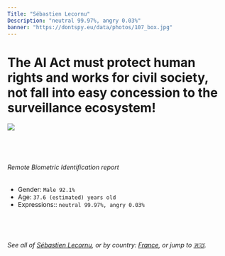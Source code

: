 ```yaml
---
Title: "Sébastien Lecornu"
Description: "neutral 99.97%, angry 0.03%"
banner: "https://dontspy.eu/data/photos/107_box.jpg"
---
```


# The AI Act must protect human rights and works for civil society, not fall into easy concession to the surveillance ecosystem!

<link rel="stylesheet" type="text/css" href="/css/blog.css" />

<div class="is-fake" hidden>

_This is a **fake picture**_, we collect these anyway [because the AI Act](why-deepfake) negotiation moves in a way that would create more mess in our lives! for a longer explanation, read [The Dual Threat: How Losing the Biometric Battle Fuels Deepfake Proliferation](/blog/the-dual-threat-how-losing-the-biometric-battle-fuels-deepfake-proliferation/)

</div>

<!-- <img src="https://dontspy.eu/data/photos/54_box.jpg" /> -->
<img src="https://dontspy.eu/data/photos/107_box.jpg" />

## <br>

###### Remote Biometric Identification report

* <span class="label">Gender:</span> `Male 92.1%`
* <span class="label">Age:</span> `37.6 (estimated) years old`
* <span class="label">Expressions::</span> `neutral 99.97%, angry 0.03%`

## <br>

###### See all of [Sébastien Lecornu](/policymaker#S%C3%A9bastien%20Lecornu), or by country: [France](/country#France), or jump to [🇷🇴](/x/49).

## <br>